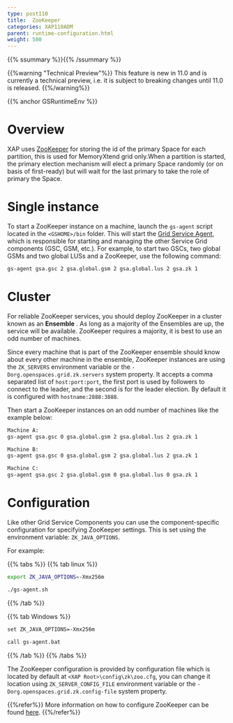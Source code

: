 ```yaml
---
type: post110
title:  ZooKeeper
categories: XAP110ADM
parent: runtime-configuration.html
weight: 500
---
```


{{% ssummary %}}{{% /ssummary %}}

{{%warning "Technical Preview"%}}
This feature is new in 11.0 and is currently a technical preview, i.e. it is subject to breaking changes until 11.0 is released.
{{%/warning%}}


{{% anchor GSRuntimeEnv %}}

# Overview

XAP uses [ZooKeeper](http://zookeeper.apache.org/) for storing the id of the primary Space for each partition, this is used for MemoryXtend grid only.When a partition is started, the primary election mechanism will elect a primary Space randomly (or on basis of first-ready) but will wait for the last primary to take the role of primary the Space.

# Single instance

To start a ZooKeeper instance on a machine, launch the `gs-agent` script located in the `<GSHOME>/bin` folder. This will start the [Grid Service Agent](/product_overview/service-grid.html#gsa), which is responsible for starting and managing the other Service Grid components (GSC, GSM, etc.). For example, to start two GSCs, two global GSMs and two global LUSs and a ZooKeeper, use the following command:


```xml
gs-agent gsa.gsc 2 gsa.global.gsm 2 gsa.global.lus 2 gsa.zk 1
```

# Cluster

For reliable ZooKeeper services, you should deploy ZooKeeper in a cluster known as an **Ensemble** . As long as a majority of the Ensembles are up, the service will be available. ZooKeeper requires a majority, it is best to use an odd number of machines.

Since every machine that is part of the ZooKeeper ensemble should know about every other machine in the ensemble, ZooKeeper instances are using the `ZK_SERVERS` environment variable or the `-Dorg.openspaces.grid.zk.servers` system property. It accepts a comma separated list of `host:port:port`, the first port is used by followers to connect to the leader, and the second is for the leader election. By default it is configured with `hostname:2888:3888`.

Then start a ZooKeeper instances on an odd number of machines like the example below:

```xml
Machine A:
gs-agent gsa.gsc 0 gsa.global.gsm 2 gsa.global.lus 2 gsa.zk 1

Machine B:
gs-agent gsa.gsc 0 gsa.global.gsm 2 gsa.global.lus 2 gsa.zk 1

Machine C:
gs-agent gsa.gsc 2 gsa.global.gsm 0 gsa.global.lus 0 gsa.zk 1
```

# Configuration

Like other Grid Service Components you can use the component-specific configuration for specifying ZooKeeper settings. This is set using the environment variable: `ZK_JAVA_OPTIONS`.

For example:

{{% tabs %}}
{{% tab linux %}}

```bash
export ZK_JAVA_OPTIONS=-Xmx256m

./gs-agent.sh
```

{{% /tab %}}

{{% tab Windows %}}

```xml
set ZK_JAVA_OPTIONS=-Xmx256m

call gs-agent.bat
```
{{% /tab %}}
{{% /tabs %}}


The ZooKeeper configuration is provided by configuration file which is located by default at `<XAP Root>\config\zk\zoo.cfg`, you can change it location using `ZK_SERVER_CONFIG_FILE` environment variable or the `-Dorg.openspaces.grid.zk.config-file` system property.

{{%refer%}}
More information on how to configure ZooKeeper can be found [here](https://zookeeper.apache.org/doc/r3.4.2/zookeeperAdmin.html#sc_configuration).
{{%/refer%}}
